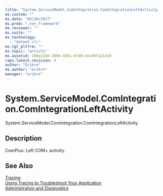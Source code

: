 ```yaml
---
title: "System.ServiceModel.ComIntegration.ComIntegrationLeftActivity | Microsoft Docs"
ms.custom: ""
ms.date: "03/30/2017"
ms.prod: ".net-framework"
ms.reviewer: ""
ms.suite: ""
ms.technology: 
  - "dotnet-clr"
ms.tgt_pltfrm: ""
ms.topic: "article"
ms.assetid: 266e21b6-2809-4561-b7d9-eec40f1e1e10
caps.latest.revision: 4
author: "Erikre"
ms.author: "erikre"
manager: "erikre"
---
```

# System.ServiceModel.ComIntegration.ComIntegrationLeftActivity
System.ServiceModel.ComIntegration.ComIntegrationLeftActivity  
  
## Description  
 ComPlus: Left COM+ activity.  
  
## See Also  
 [Tracing](../../../../../docs/framework/wcf/diagnostics/tracing/index.md)   
 [Using Tracing to Troubleshoot Your Application](../../../../../docs/framework/wcf/diagnostics/tracing/using-tracing-to-troubleshoot-your-application.md)   
 [Administration and Diagnostics](../../../../../docs/framework/wcf/diagnostics/index.md)